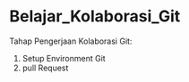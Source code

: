 # Belajar_Kolaborasi_Git

Tahap Pengerjaan Kolaborasi Git:
1. Setup Environment Git
2. pull Request
